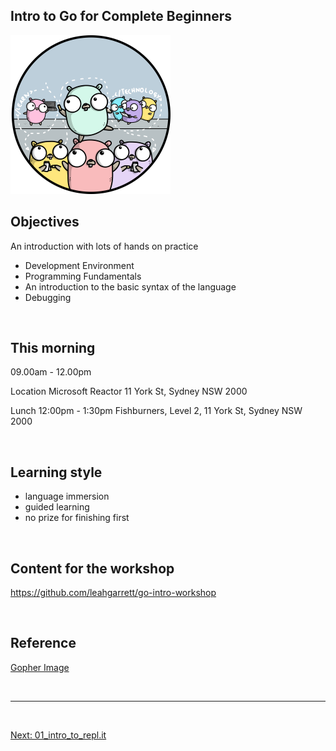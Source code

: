 
## Intro to Go for Complete Beginners

<img src="https://raw.githubusercontent.com/ashleymcnamara/gophers/master/GO_LEARN.png" width="256"/>



<br />  


## Objectives
An introduction with lots of hands on practice
- Development Environment
- Programming Fundamentals
- An introduction to the basic syntax of the language
- Debugging


<br />  

## This morning
09.00am - 12.00pm

Location
Microsoft Reactor 11 York St, Sydney NSW 2000

Lunch
12:00pm - 1:30pm
Fishburners, Level 2, 11 York St, Sydney NSW 2000


<br />  

## Learning style
- language immersion
- guided learning
- no prize for finishing first

<br />  


## Content for the workshop

https://github.com/leahgarrett/go-intro-workshop


<br />  


## Reference
 
[Gopher Image](https://github.com/ashleymcnamara/gophers)

<br />

<hr />

<br />  


[Next: 01_intro_to_repl.it](01_intro_to_repl.it.md)

